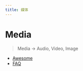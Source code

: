 ```yaml
---
title: 媒体
---
```


# Media

> Media -> Audio, Video, Image

- [Awesome](./media-awesome.md)
- [FAQ](./media-faq.md)
